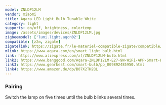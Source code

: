 ```yaml
---
model: ZNLDP12LM
vendor: Xiaomi
title: Aqara LED Light Bulb Tunable White
category: light
supports: on/off, brightness, colortemp
image: /assets/images/devices/ZNLDP12LM.jpg
zigbeemodel: ['lumi.light.aqcn02']
compatible: [z2m, zigate]
zigatelink: https://zigate.fr/le-materiel-compatible-zigate/compatible/ampouleaqaraznldp12lm
mlink: https://www.aqara.com/en/smart_light_bulb.html
link: https://www.aliexpress.com/af/ZNLDP12LM-bulb.html
link2: https://www.banggood.com/Aqara-ZNLDP12LM-E27-9W-WiFi-APP-Smart-LED-Bulb-Work-with-Apple-HomeKit-Mi-Home-Xiaomi-Ecosystem-Product-p-1382307.html
link3: https://www.gearbest.com/smart-bulb/pp_009892485950.html
link4: https://www.amazon.de/dp/B07X2TH2QL
---
```

### Pairing
Switch the lamp on five times until the bulb blinks several times.



